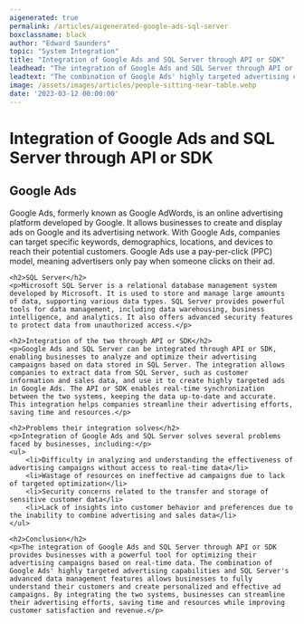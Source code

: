 ```yaml
---
aigenerated: true
permalink: /articles/aigenerated-google-ads-sql-server
boxclassname: black
author: "Edward Saunders"
topic: "System Integration"
title: "Integration of Google Ads and SQL Server through API or SDK"
leadhead: "The integration of Google Ads and SQL Server through API or SDK provides businesses with a powerful tool for optimizing their advertising campaigns based on real-time data"
leadtext: "The combination of Google Ads' highly targeted advertising capabilities and SQL Server's advanced data management features allows businesses to fully understand their customers and create personalized and effective ad campaigns. By integrating the two systems, businesses can streamline their advertising efforts, saving time and resources while improving customer satisfaction and revenue."
image: /assets/images/articles/people-sitting-near-table.webp
date: '2023-03-12 00:00:00'
---
```

<div class="arttext">	<h1>Integration of Google Ads and SQL Server through API or SDK</h1>
	<h2>Google Ads</h2>
	<p>Google Ads, formerly known as Google AdWords, is an online advertising platform developed by Google. It allows businesses to create and display ads on Google and its advertising network. With Google Ads, companies can target specific keywords, demographics, locations, and devices to reach their potential customers. Google Ads use a pay-per-click (PPC) model, meaning advertisers only pay when someone clicks on their ad.</p>

	<h2>SQL Server</h2>
	<p>Microsoft SQL Server is a relational database management system developed by Microsoft. It is used to store and manage large amounts of data, supporting various data types. SQL Server provides powerful tools for data management, including data warehousing, business intelligence, and analytics. It also offers advanced security features to protect data from unauthorized access.</p>

	<h2>Integration of the two through API or SDK</h2>
	<p>Google Ads and SQL Server can be integrated through API or SDK, enabling businesses to analyze and optimize their advertising campaigns based on data stored in SQL Server. The integration allows companies to extract data from SQL Server, such as customer information and sales data, and use it to create highly targeted ads in Google Ads. The API or SDK enables real-time synchronization between the two systems, keeping the data up-to-date and accurate. This integration helps companies streamline their advertising efforts, saving time and resources.</p>

	<h2>Problems their integration solves</h2>
	<p>Integration of Google Ads and SQL Server solves several problems faced by businesses, including:</p>
	<ul>
		<li>Difficulty in analyzing and understanding the effectiveness of advertising campaigns without access to real-time data</li>
		<li>Wastage of resources on ineffective ad campaigns due to lack of targeted optimization</li>
		<li>Security concerns related to the transfer and storage of sensitive customer data</li>
		<li>Lack of insights into customer behavior and preferences due to the inability to combine advertising and sales data</li>
	</ul>

	<h2>Conclusion</h2>
	<p>The integration of Google Ads and SQL Server through API or SDK provides businesses with a powerful tool for optimizing their advertising campaigns based on real-time data. The combination of Google Ads' highly targeted advertising capabilities and SQL Server's advanced data management features allows businesses to fully understand their customers and create personalized and effective ad campaigns. By integrating the two systems, businesses can streamline their advertising efforts, saving time and resources while improving customer satisfaction and revenue.</p>
</div>